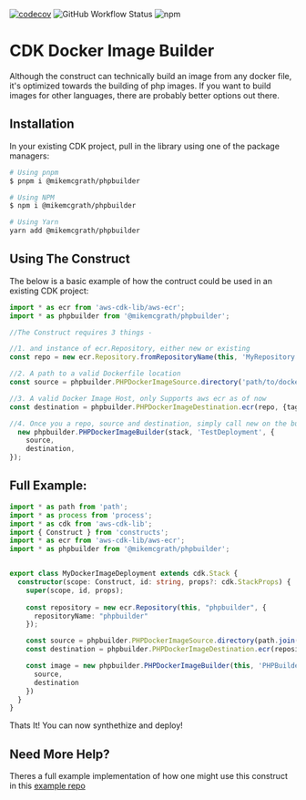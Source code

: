 [![codecov](https://codecov.io/gh/mokeseven7/phpbuilder/branch/main/graph/badge.svg?token=2GBDST81U7)](https://codecov.io/gh/mokeseven7/phpbuilder) ![GitHub Workflow Status](https://img.shields.io/github/actions/workflow/status/mokeseven7/phpbuilder/tests.yml?style=flat) ![npm](https://img.shields.io/npm/v/@mikemcgrath/phpbuilder)

# CDK Docker Image Builder 

Although the construct can technically build an image from any docker file, it's optimized towards the building of php images. If you want to build images for other languages, there are probably better options out there.


## Installation

In your existing CDK project, pull in the library using one of the package managers:

```bash
# Using pnpm
$ pnpm i @mikemcgrath/phpbuilder

# Using NPM
$ npm i @mikemcgrath/phpbuilder

# Using Yarn
yarn add @mikemcgrath/phpbuilder
```

## Using The Construct

The below is a basic example of how the contruct could be used in an existing CDK project:

```typescript
import * as ecr from 'aws-cdk-lib/aws-ecr';
import * as phpbuilder from '@mikemcgrath/phpbuilder';

//The Construct requires 3 things - 

//1. and instance of ecr.Repository, either new or existing
const repo = new ecr.Repository.fromRepositoryName(this, 'MyRepository', 'latest');

//2. A path to a valid Dockerfile location
const source = phpbuilder.PHPDockerImageSource.directory('path/to/dockerfile');

//3. A valid Docker Image Host, only Supports aws ecr as of now
const destination = phpbuilder.PHPDockerImageDestination.ecr(repo, {tag: 'latest'});

//4. Once you a repo, source and destination, simply call new on the builder
  new phpbuilder.PHPDockerImageBuilder(stack, 'TestDeployment', {
    source,
    destination,
});
```


## Full Example:

```typescript
import * as path from 'path';
import * as process from 'process';
import * as cdk from 'aws-cdk-lib';
import { Construct } from 'constructs';
import * as ecr from 'aws-cdk-lib/aws-ecr';
import * as phpbuilder from '@mikemcgrath/phpbuilder';


export class MyDockerImageDeployment extends cdk.Stack {
  constructor(scope: Construct, id: string, props?: cdk.StackProps) {
    super(scope, id, props);
    
    const repository = new ecr.Repository(this, "phpbuilder", {
      repositoryName: "phpbuilder"
    });

    const source = phpbuilder.PHPDockerImageSource.directory(path.join(process.cwd()));
    const destination = phpbuilder.PHPDockerImageDestination.ecr(repository, {tag: 'latest'});

    const image = new phpbuilder.PHPDockerImageBuilder(this, 'PHPBuilderStack', {
      source,
      destination
    })
  }
}

```

Thats It! You can now synthethize and deploy!

## Need More Help?

Theres a full example implementation of how one might use this construct in this [example repo](https://github.com/mokeseven7/phpbuilder-example)



